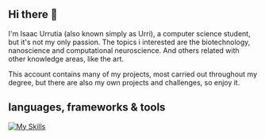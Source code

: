 
## Hi there 🌱

I'm Isaac Urrutia (also known simply as Urri), a computer science student, but it's not my only passion.
The topics i interested are the biotechnology, nanoscience and computational neuroscience. And others related with other knowledge areas, like the art.

This account contains many of my projects, most carried out throughout my degree, but there are also my own projects and challenges, so enjoy it.

## languages, frameworks & tools


[![My Skills](https://skillicons.dev/icons?i=js,html,css,c,python,java,r,git,github,cpp,cs,css,emacs,linux,php,powershell&size=10)](https://skillicons.dev)

